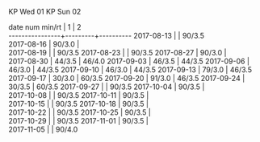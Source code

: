 KP Wed 01
KP Sun 02

date num min/rt |    1    |    2    
----------------+---------+----------
2017-08-13      |         |  90/3.5  
2017-08-16      |  90/3.0 |          
2017-08-19      |         |  90/3.5
2017-08-23      |         |  90/3.5
2017-08-27      |  90/3.0 |        
2017-08-30      |  44/3.5 |  46/4.0
2017-09-03      |  46/3.5 |  44/3.5
2017-09-06      |  46/3.0 |  44/3.5
2017-09-10      |  46/3.0 |  44/3.5
2017-09-13      |  79/3.0 |  46/3.5
2017-09-17      |  30/3.0 |  60/3.5
2017-09-20      |  91/3.0 |  46/3.5
2017-09-24      |  30/3.5 |  60/3.5
2017-09-27      |         |  90/3.5
2017-10-04      |  90/3.5 |        
2017-10-08      |         |  90/3.5
2017-10-11      |  90/3.5 |        
2017-10-15      |         |  90/3.5
2017-10-18      |  90/3.5 |        
2017-10-22      |         |  90/3.5
2017-10-25      |  90/3.5 |        
2017-10-29      |         |  90/3.5
2017-11-01      |  90/3.5 |        
2017-11-05      |         |  90/4.0

